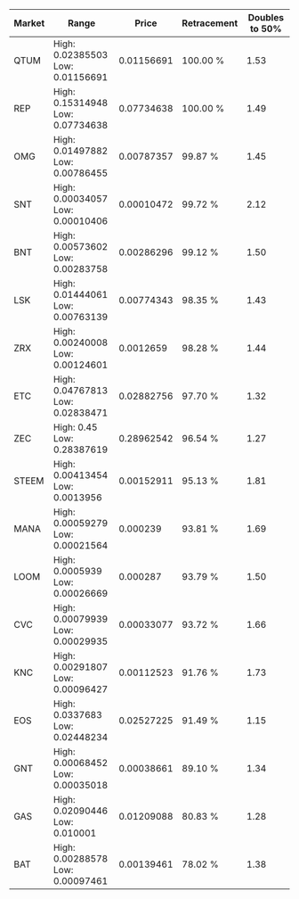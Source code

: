 | Market | Range | Price| Retracement | Doubles to 50% |
| --- | --- | --- | --- | --- |
| QTUM | High: 0.02385503<br />Low: 0.01156691 | 0.01156691 | 100.00 % | 1.53 |
| REP | High: 0.15314948<br />Low: 0.07734638 | 0.07734638 | 100.00 % | 1.49 |
| OMG | High: 0.01497882<br />Low: 0.00786455 | 0.00787357 | 99.87 % | 1.45 |
| SNT | High: 0.00034057<br />Low: 0.00010406 | 0.00010472 | 99.72 % | 2.12 |
| BNT | High: 0.00573602<br />Low: 0.00283758 | 0.00286296 | 99.12 % | 1.50 |
| LSK | High: 0.01444061<br />Low: 0.00763139 | 0.00774343 | 98.35 % | 1.43 |
| ZRX | High: 0.00240008<br />Low: 0.00124601 | 0.0012659 | 98.28 % | 1.44 |
| ETC | High: 0.04767813<br />Low: 0.02838471 | 0.02882756 | 97.70 % | 1.32 |
| ZEC | High: 0.45<br />Low: 0.28387619 | 0.28962542 | 96.54 % | 1.27 |
| STEEM | High: 0.00413454<br />Low: 0.0013956 | 0.00152911 | 95.13 % | 1.81 |
| MANA | High: 0.00059279<br />Low: 0.00021564 | 0.000239 | 93.81 % | 1.69 |
| LOOM | High: 0.0005939<br />Low: 0.00026669 | 0.000287 | 93.79 % | 1.50 |
| CVC | High: 0.00079939<br />Low: 0.00029935 | 0.00033077 | 93.72 % | 1.66 |
| KNC | High: 0.00291807<br />Low: 0.00096427 | 0.00112523 | 91.76 % | 1.73 |
| EOS | High: 0.0337683<br />Low: 0.02448234 | 0.02527225 | 91.49 % | 1.15 |
| GNT | High: 0.00068452<br />Low: 0.00035018 | 0.00038661 | 89.10 % | 1.34 |
| GAS | High: 0.02090446<br />Low: 0.010001 | 0.01209088 | 80.83 % | 1.28 |
| BAT | High: 0.00288578<br />Low: 0.00097461 | 0.00139461 | 78.02 % | 1.38 |
